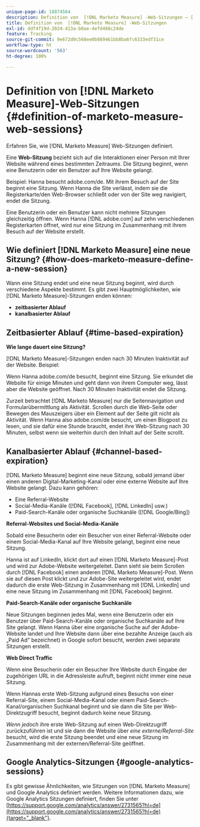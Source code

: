 ```yaml
---
unique-page-id: 18874564
description: Definition von  [!DNL Marketo Measure] -Web-Sitzungen – [!DNL Marketo Measure]
title: Definition von  [!DNL Marketo Measure] -Web-Sitzungen
exl-id: ddf4f19d-2024-413a-b0ae-4efd468c24de
feature: Tracking
source-git-commit: 9e672d0c568ee0b889461bb8ba6fc6333edf31ce
workflow-type: ht
source-wordcount: '563'
ht-degree: 100%

---
```


# Definition von [!DNL Marketo Measure]-Web-Sitzungen {#definition-of-marketo-measure-web-sessions}

Erfahren Sie, wie [!DNL Marketo Measure] Web-Sitzungen definiert.

Eine **Web-Sitzung** bezieht sich auf die Interaktionen einer Person mit Ihrer Website während eines bestimmten Zeitraums. Die Sitzung beginnt, wenn eine Benutzerin oder ein Benutzer auf Ihre Website gelangt.

Beispiel: Hanna besucht adobe.com/de. Mit ihrem Besuch auf der Site beginnt eine Sitzung. Wenn Hanna die Site verlässt, indem sie die Registerkarte/den Web-Browser schließt oder von der Site weg navigiert, endet die Sitzung.

Eine Benutzerin oder ein Benutzer kann nicht mehrere Sitzungen gleichzeitig öffnen. Wenn Hanna [!DNL adobe.com] auf zehn verschiedenen Registerkarten öffnet, wird nur eine Sitzung im Zusammenhang mit ihrem Besuch auf der Website erstellt.

## Wie definiert [!DNL Marketo Measure] eine neue Sitzung? {#how-does-marketo-measure-define-a-new-session}

Wann eine Sitzung endet und eine neue Sitzung beginnt, wird durch verschiedene Aspekte bestimmt. Es gibt zwei Hauptmöglichkeiten, wie [!DNL Marketo Measure]-Sitzungen enden können:

* **zeitbasierter Ablauf**
* **kanalbasierter Ablauf**

## Zeitbasierter Ablauf {#time-based-expiration}

**Wie lange dauert eine Sitzung?**

[!DNL Marketo Measure]-Sitzungen enden nach 30 Minuten Inaktivität auf der Website. Beispiel:

Wenn Hanna adobe.com/de besucht, beginnt eine Sitzung. Sie erkundet die Website für einige Minuten und geht dann von ihrem Computer weg, lässt aber die Website geöffnet. Nach 30 Minuten Inaktivität endet die Sitzung.

Zurzeit betrachtet [!DNL Marketo Measure] nur die Seitennavigation und Formularübermittlung als Aktivität. Scrollen durch die Web-Seite oder Bewegen des Mauszeigers über ein Element auf der Seite gilt nicht als Aktivität. Wenn Hanna also adobe.com/de besucht, um einen Blogpost zu lesen, und sie dafür eine Stunde braucht, endet ihre Web-Sitzung nach 30 Minuten, selbst wenn sie weiterhin durch den Inhalt auf der Seite scrollt.

## Kanalbasierter Ablauf {#channel-based-expiration}

[!DNL Marketo Measure] beginnt eine neue Sitzung, sobald jemand über einen anderen Digital-Marketing-Kanal oder eine externe Website auf Ihre Website gelangt. Dazu kann gehören:

* Eine Referral-Website
* Social-Media-Kanäle ([!DNL Facebook], [!DNL LinkedIn] usw.)
* Paid-Search-Kanäle oder organische Suchkanäle ([!DNL Google/Bing])

**Referral-Websites und Social-Media-Kanäle**

Sobald eine Besucherin oder ein Besucher von einer Referral-Website oder einem Social-Media-Kanal auf Ihre Website gelangt, beginnt eine neue Sitzung.

Hanna ist auf LinkedIn, klickt dort auf einen [!DNL Marketo Measure]-Post und wird zur Adobe-Website weitergeleitet. Dann sieht sie beim Scrollen durch [!DNL Facebook] einen anderen [!DNL Marketo Measure]-Post. Wenn sie auf diesen Post klickt und zur Adobe-Site weitergeleitet wird, endet dadurch die erste Web-Sitzung in Zusammenhang mit [!DNL LinkedIn] und eine neue Sitzung im Zusammenhang mit [!DNL Facebook] beginnt.

**Paid-Search-Kanäle oder organische Suchkanäle**

Neue Sitzungen beginnen jedes Mal, wenn eine Benutzerin oder ein Benutzer über Paid-Search-Kanäle oder organische Suchkanäle auf Ihre Site gelangt. Wenn Hanna über eine organische Suche auf der Adobe-Website landet und Ihre Website dann über eine bezahlte Anzeige (auch als „Paid Ad“ bezeichnet) in Google sofort besucht, werden zwei separate Sitzungen erstellt.

**Web Direct Traffic**

Wenn eine Besucherin oder ein Besucher Ihre Website durch Eingabe der zugehörigen URL in die Adressleiste aufruft, beginnt nicht immer eine neue Sitzung.

Wenn Hannas erste Web-Sitzung aufgrund eines Besuchs von einer Referral-Site, einem Social-Media-Kanal oder einem Paid-Search-Kanal/organischen Suchkanal beginnt und sie dann die Site per Web-Direktzugriff besucht, beginnt dadurch keine neue Sitzung.

_Wenn jedoch_ ihre erste Web-Sitzung auf einen Web-Direktzugriff zurückzuführen ist und sie dann die Website über _eine externe/Referral-Site_ besucht, wird die erste Sitzung beendet und eine neue Sitzung im Zusammenhang mit der externen/Referral-Site geöffnet.

## Google Analytics-Sitzungen {#google-analytics-sessions}

Es gibt gewisse Ähnlichkeiten, wie Sitzungen von [!DNL Marketo Measure] und Google Analytics definiert werden. Weitere Informationen dazu, wie Google Analytics Sitzungen definiert, finden Sie unter [https://support.google.com/analytics/answer/2731565?hl=de](https://support.google.com/analytics/answer/2731565?hl=de){target="_blank"}.
